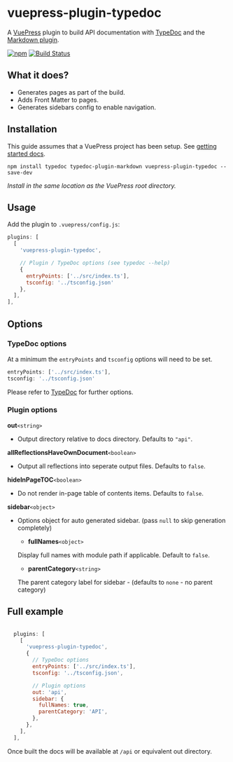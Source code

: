 # vuepress-plugin-typedoc

A [VuePress](https://vuepress.vuejs.org/) plugin to build API documentation with [TypeDoc](https://github.com/TypeStrong/typedoc) and the [Markdown plugin](https://github.com/tgreyuk/typedoc-plugin-markdown/tree/master/packages/typedoc-plugin-markdown).

[![npm](https://img.shields.io/npm/v/vuepress-plugin-typedoc.svg)](https://www.npmjs.com/package/vuepress-plugin-typedoc)
[![Build Status](https://travis-ci.org/tgreyuk/typedoc-plugin-markdown.svg?branch=master)](https://travis-ci.org/tgreyuk/typedoc-plugin-markdown)

## What it does?

- Generates pages as part of the build.
- Adds Front Matter to pages.
- Generates sidebars config to enable navigation.

## Installation

This guide assumes that a VuePress project has been setup. See [getting started docs](https://vuepress.vuejs.org/guide/getting-started.html).

```shell
npm install typedoc typedoc-plugin-markdown vuepress-plugin-typedoc --save-dev
```

_Install in the same location as the VuePress root directory._

## Usage

Add the plugin to `.vuepress/config.js`:

```js
plugins: [
  [
    'vuepress-plugin-typedoc',

    // Plugin / TypeDoc options (see typedoc --help)
    {
      entryPoints: ['../src/index.ts'],
      tsconfig: '../tsconfig.json'
    },
  ],
],
```

## Options

### TypeDoc options

At a minimum the `entryPoints` and `tsconfig` options will need to be set.

```js
entryPoints: ['../src/index.ts'],
tsconfig: '../tsconfig.json'
```

Please refer to [TypeDoc]() for further options.

### Plugin options

**out**`<string>`

- Output directory relative to docs directory. Defaults to `"api"`.

**allReflectionsHaveOwnDocument**`<boolean>`

- Output all reflections into seperate output files. Defaults to `false`.

**hideInPageTOC**`<boolean>`

- Do not render in-page table of contents items. Defaults to `false`.

**sidebar**`<object>`

- Options object for auto generated sidebar. (pass `null` to skip generation completely)

  - **fullNames**`<object>`

  Display full names with module path if applicable. Default to `false`.

  - **parentCategory**`<string>`

  The parent category label for sidebar - (defaults to `none` - no parent category)


## Full example

```js

  plugins: [
    [
      'vuepress-plugin-typedoc',
      {
        // TypeDoc options
        entryPoints: ['../src/index.ts'],
        tsconfig: '../tsconfig.json',

        // Plugin options
        out: 'api',
        sidebar: {
          fullNames: true,
          parentCategory: 'API',
        },
      },
    ],
  ],

```

Once built the docs will be available at `/api` or equivalent out directory.